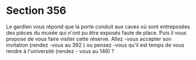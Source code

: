 # Section 356

Le gardien vous répond que la porte conduit aux caves où sont
entreposées des pièces du musée qui n'ont pu être exposés faute
de place. Puis il vous propose de  vous faire visiter cette réserve.
Allez -vous accepter son invitation (rendez -vous au 392 ) ou
pensez -vous qu'il est temps de vous rendre à l'université (rendez -
vous au 146) ?